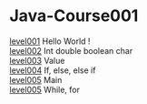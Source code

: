 # Java-Course001
<a href="https://github.com/VDEXSUS/Java-Course001/tree/main/level001" >level001</a> Hello World ! <br>
<a href="https://github.com/VDEXSUS/Java-Course001/tree/main/level002" >level002</a> Int double boolean char <br>
<a href="https://github.com/VDEXSUS/Java-Course001/tree/main/Level003" >level003</a> Value <br>
<a href="https://github.com/VDEXSUS/Java-Course001/tree/main/Level004" >level004</a> If, else, else if <br>
<a href="https://github.com/VDEXSUS/Java-Course001/tree/main/Level005" >level005</a> Main <br>
<a href="https://github.com/VDEXSUS/Java-Course001/tree/main/Level006" >level005</a> While, for <br>

